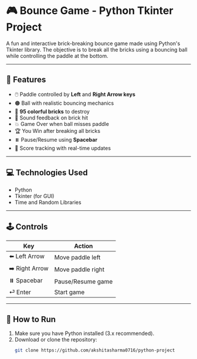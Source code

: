 # 🎮 Bounce Game - Python Tkinter Project

A fun and interactive brick-breaking bounce game made using Python's Tkinter library. The objective is to break all the bricks using a bouncing ball while controlling the paddle at the bottom.

---

## 🧠 Features

- 🖱️ Paddle controlled by **Left** and **Right Arrow keys**
- 🟠 Ball with realistic bouncing mechanics
- 🧱 **95 colorful bricks** to destroy
- 🔔 Sound feedback on brick hit
- 💥 Game Over when ball misses paddle
- 🏆 You Win after breaking all bricks
- ⏸️ Pause/Resume using **Spacebar**
- 🎯 Score tracking with real-time updates

---

## 💻 Technologies Used

- Python
- Tkinter (for GUI)
- Time and Random Libraries

---

## 🕹️ Controls

| Key         | Action            |
|-------------|-------------------|
| ⬅️ Left Arrow  | Move paddle left  |
| ➡️ Right Arrow | Move paddle right |
| ⏸️ Spacebar    | Pause/Resume game |
| ⏎ Enter        | Start game         |

---

## 🚀 How to Run

1. Make sure you have Python installed (3.x recommended).
2. Download or clone the repository:
   ```bash
   git clone https://github.com/akshitasharma0716/python-project
